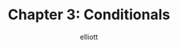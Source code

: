 ---
author: elliott
layout: post
title: "Chapter 3: Conditionals"
categories: reading
link: http://ils.unc.edu/~eah13/textbook/03-conditional.html
---